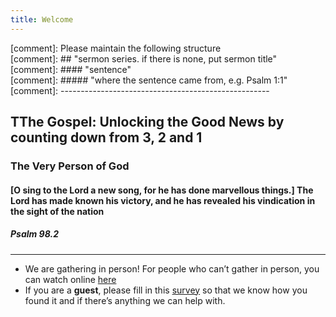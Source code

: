 ```yaml
---
title: Welcome
---
```



[comment]: Please maintain the following structure  
[comment]: ## "sermon series. if there is none, put sermon title"  
[comment]: #### "sentence"   
[comment]: ##### "where the sentence came from, e.g. Psalm 1:1"  
[comment]: ----------------------------------------------------  

## TThe Gospel: Unlocking the Good News by counting down from 3, 2 and 1

### The Very Person of God 


#### [O sing to the Lord a new song, for he has done marvellous things.] The Lord has made known his victory, and he has revealed his vindication in the sight of the nation

##### Psalm 98.2



---
- We are gathering in person! For people who can’t gather in person, you can watch online [here](https://stgeorgeshurstville.org.au/sunday-english-online)
- If you are a **guest**, please fill in this [survey](https://tinyurl.com/SGHACsurvey) so that we know how you found it and if there’s anything we can help with.
